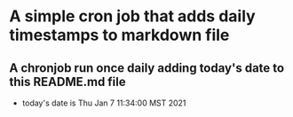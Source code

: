 A simple cron job that adds daily timestamps to markdown file
============================================================
## A chronjob run once daily adding today's date to this README.md file
* today's date is Thu Jan  7 11:34:00 MST 2021
